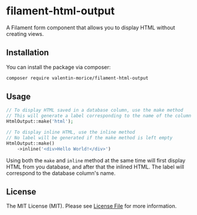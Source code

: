 # filament-html-output

A Filament form component that allows you to display HTML without creating views.

## Installation

You can install the package via composer:

```bash
composer require valentin-morice/filament-html-output
```

## Usage

```php
// To display HTML saved in a database column, use the make method
// This will generate a label corresponding to the name of the column
HtmlOutput::make('html');

// To display inline HTML, use the inline method
// No label will be generated if the make method is left empty
HtmlOutput::make()
    ->inline('<div>Hello World!</div>')
```

Using both the `make` and `inline` method at the same time will first display HTML from you database, and after that the inlined HTML. The label will correspond to the database column's name.

## License

The MIT License (MIT). Please see [License File](LICENSE.md) for more information.
